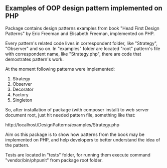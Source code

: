 ## Examples of OOP design pattern implemented on PHP

Package contains design patterns examples from book "Head First Design Patterns" by Eric Freeman and Elisabeth Freeman, implemented on PHP.

Every pattern's related code lives in correspondent folder, like "Strategy", "Observer" and so on. 
In "examples" folder are located "root" pattern's file with correspondent name, like "Strategy.php", there are code that demostrates pattern's work.

At the moment following patterns were implemented:
1. Strategy
2. Observer
3. Decorator
4. Factory
5. Singleton

So, after installation of package (with composer install) to web server document root, just hit needed pattern file,
something like that:

http://localhost/DesignPatterns/examples/Strategy.php

Aim os this package is to show how patterns from the book may be implemented on PHP, and help developers to better understand the idea of the pattern.

Tests are located in "tests" folder, for running them execute command "vendor/bin/phpunit" from package root folder.
